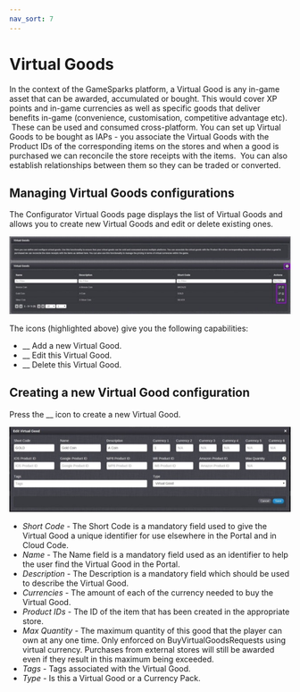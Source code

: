 ```yaml
---
nav_sort: 7
---
```

# Virtual Goods

In the context of the GameSparks platform, a Virtual Good is any in-game asset that can be awarded, accumulated or bought. This would cover XP points and in-game currencies as well as specific goods that deliver benefits in-game (convenience, customisation, competitive advantage etc).  These can be used and consumed cross-platform. You can set up Virtual Goods to be bought as IAPs - you associate the Virtual Goods with the Product IDs of the corresponding items on the stores and when a good is purchased we can reconcile the store receipts with the items.  You can also establish relationships between them so they can be traded or converted.

## Managing Virtual Goods configurations

The Configurator Virtual Goods page displays the list of Virtual Goods and allows you to create new Virtual Goods and edit or delete existing ones.

![](img/VGoods/1.jpg)

The icons (highlighted above) give you the following capabilities:

  * __ Add a new Virtual Good.
  * __ Edit this Virtual Good.
  * __ Delete this Virtual Good.

## Creating a new Virtual Good configuration

Press the __ icon to create a new Virtual Good.

![](img/VGoods/2.jpg)

  * *Short Code* \- The Short Code is a mandatory field used to give the Virtual Good a unique identifier for use elsewhere in the Portal and in Cloud Code.
  * *Name* \- The Name field is a mandatory field used as an identifier to help the user find the Virtual Good in the Portal.
  * *Description* \- The Description is a mandatory field which should be used to describe the Virtual Good.
  * *Currencies* \- The amount of each of the currency needed to buy the Virtual Good.
  * *Product IDs* \- The ID of the item that has been created in the appropriate store.
  * *Max Quantity* \- The maximum quantity of this good that the player can own at any one time. Only enforced on BuyVirtualGoodsRequests using virtual currency. Purchases from external stores will still be awarded even if they result in this maximum being exceeded.
  * *Tags* \- Tags associated with the Virtual Good.
  * *Type* \- Is this a Virtual Good or a Currency Pack.
